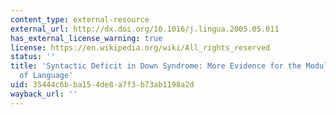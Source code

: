 ```yaml
---
content_type: external-resource
external_url: http://dx.doi.org/10.1016/j.lingua.2005.05.011
has_external_license_warning: true
license: https://en.wikipedia.org/wiki/All_rights_reserved
status: ''
title: 'Syntactic Deficit in Down Syndrome: More Evidence for the Modular Organisation
  of Language'
uid: 35444c6b-ba15-4de8-a7f3-b73ab1198a2d
wayback_url: ''
---
```

